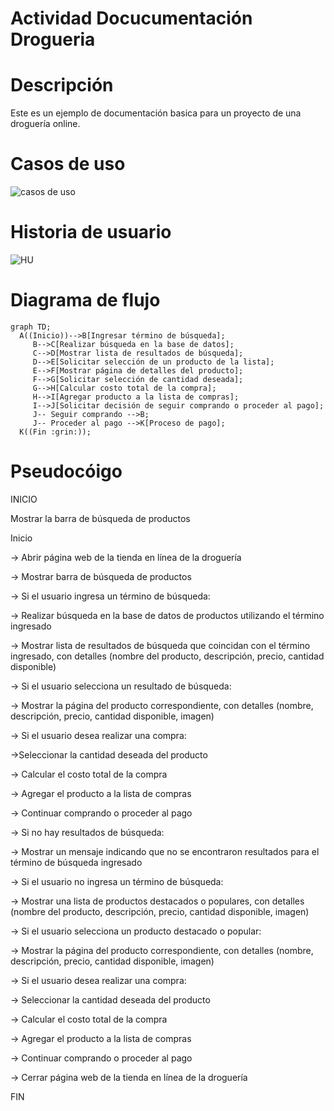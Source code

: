 # Actividad Docucumentación Drogueria
# Descripción
Este es un ejemplo de documentación basica para un proyecto de una droguería online.

# Casos de uso
![casos de uso](https://github.com/Coyote938/ActividadDocDrogueria/assets/32604986/6fcadd55-d2d0-4d56-9f27-79a5ec691d89)

# Historia de usuario
![HU](https://github.com/Coyote938/ActividadDocDrogueria/assets/32604986/960b04a7-0078-476b-8bf7-0fbaf4763f1a)

# Diagrama de flujo
```mermaid
graph TD;
  A((Inicio))-->B[Ingresar término de búsqueda];
     B-->C[Realizar búsqueda en la base de datos];
     C-->D[Mostrar lista de resultados de búsqueda];
     D-->E[Solicitar selección de un producto de la lista];
     E-->F[Mostrar página de detalles del producto];
     F-->G[Solicitar selección de cantidad deseada];
     G-->H[Calcular costo total de la compra];
     H-->I[Agregar producto a la lista de compras];
     I-->J[Solicitar decisión de seguir comprando o proceder al pago]; 
     J-- Seguir comprando -->B;
     J-- Proceder al pago -->K[Proceso de pago];
  K((Fin :grin:));
```
# Pseudocóigo
INICIO

Mostrar la barra de búsqueda de productos

Inicio

-> Abrir página web de la tienda en línea de la droguería

-> Mostrar barra de búsqueda de productos

-> Si el usuario ingresa un término de búsqueda:

-> Realizar búsqueda en la base de datos de productos utilizando el término ingresado

-> Mostrar lista de resultados de búsqueda que coincidan con el término ingresado, con detalles (nombre del producto, descripción, precio, cantidad disponible)

-> Si el usuario selecciona un resultado de búsqueda:

-> Mostrar la página del producto correspondiente, con detalles (nombre, descripción, precio, cantidad disponible, imagen)

-> Si el usuario desea realizar una compra:

->Seleccionar la cantidad deseada del producto

-> Calcular el costo total de la compra

-> Agregar el producto a la lista de compras

-> Continuar comprando o proceder al pago

-> Si no hay resultados de búsqueda:

-> Mostrar un mensaje indicando que no se encontraron resultados para el término de búsqueda ingresado

-> Si el usuario no ingresa un término de búsqueda:

-> Mostrar una lista de productos destacados o populares, con detalles (nombre del producto, descripción, precio, cantidad disponible, imagen)

-> Si el usuario selecciona un producto destacado o popular:

-> Mostrar la página del producto correspondiente, con detalles (nombre, descripción, precio, cantidad disponible, imagen)

-> Si el usuario desea realizar una compra:

-> Seleccionar la cantidad deseada del producto

-> Calcular el costo total de la compra

-> Agregar el producto a la lista de compras

-> Continuar comprando o proceder al pago

-> Cerrar página web de la tienda en línea de la droguería

FIN
